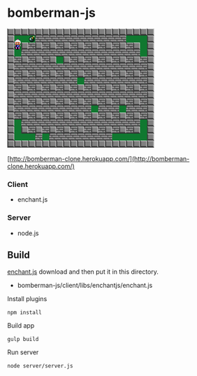 # bomberman-js

![Screenshot](https://raw.githubusercontent.com/wertrain/bomberman-js/master/screenshot/00.png)

[http://bomberman-clone.herokuapp.com/](http://bomberman-clone.herokuapp.com/)

### Client

* enchant.js

### Server

* node.js

## Build

[enchant.js](http://enchantjs.com/) download and then put it in this directory.

* bomberman-js/client/libs/enchantjs/enchant.js

Install plugins

    npm install

Build app

    gulp build

Run server

    node server/server.js
